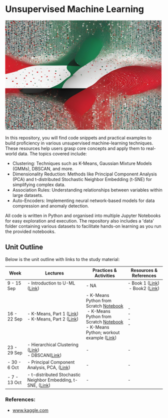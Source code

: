 # Unsupervised Machine Learning

<img src=/images/cover.png width=500, height="350">

In this repository, you will find code snippets and practical examples to build proficiency in various unsupervised machine-learning techniques. These resources help users grasp core concepts and apply them to real-world data. The topics covered include:

- Clustering: Techniques such as K-Means, Gaussian Mixture Models (GMMs), DBSCAN, and more.
- Dimensionality Reduction: Methods like Principal Component Analysis (PCA) and t-distributed Stochastic Neighbor Embedding (t-SNE) for simplifying complex data.
- Association Rules: Understanding relationships between variables within large datasets.
- Auto-Encoders: Implementing neural network-based models for data compression and anomaly detection.

All code is written in Python and organised into multiple Jupyter Notebooks for easy exploration and execution. The repository also includes a 'data' folder containing various datasets to facilitate hands-on learning as you run the provided notebooks.

## Unit Outline

Below is the unit outline with links to the study material:

| **Week**     | **Lectures**                                                                                                                                       | **Practices & Activities**                                                                                                                                                                                                  | **Resources & References**                 |
| ------------ | -------------------------------------------------------------------------------------------------------------------------------------------------- | --------------------------------------------------------------------------------------------------------------------------------------------------------------------------------------------------------------------------- | ------------------------------------------ |
| 9 - 15 Sep   | - Introduction to U-ML ([Link](https://www.youtube.com/watch?v=BRmdcGwareQ))                                                                       | - NA                                                                                                                                                                                                                        | - Book 1 ([Link]())<br> - Book2 ([Link]()) |
| 16 - 22 Sep  | - K-Means, Part 1 ([Link](https://www.youtube.com/watch?v=TtLKCAE6QLM))<br>- K-Means, Part 2 ([Link](https://www.youtube.com/watch?v=Qibg7GIcFBk)) | - K-Means Python from Scratch [Notebook](../kmeans_scratch.ipynb)<br> - K-Means Python from Scratch [Notebook](../kmeans_scratch_workout.ipynb)<br>- K-Means Python; workout example ([Link](https://youtu.be/k5fgV3Wcfzo)) | - <br>- <br>- <br>-                        |
| 23 - 29 Sep  | - Hierarchical Clustering ([Link]())<br>- DBSCAN([Link]())                                                                                         | -                                                                                                                                                                                                                           | -                                          |
| - 30 - 6 Oct | - Principal Component Analysis, PCA, ([Link]())                                                                                                    | -                                                                                                                                                                                                                           | -                                          |
| - 7 - 13 Oct | - t-distributed Stochastic Neighbor Embedding, t-SNE, ([Link]())                                                                                   | -                                                                                                                                                                                                                           | -                                          |

### References:

- www.kaggle.com
